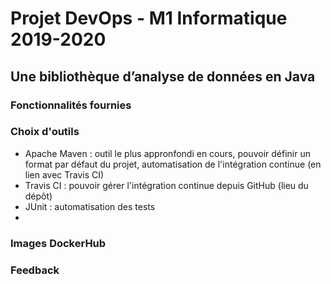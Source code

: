 # Projet DevOps - M1 Informatique 2019-2020
## Une bibliothèque d’analyse de données en Java

### Fonctionnalités fournies


### Choix d'outils
- Apache Maven : outil le plus appronfondi en cours, pouvoir définir un format par défaut du projet, automatisation de l'intégration continue (en lien avec Travis CI)
- Travis CI : pouvoir gérer l'intégration continue depuis GitHub (lieu du dépôt)
- JUnit : automatisation des tests
- 

### Images DockerHub


### Feedback
